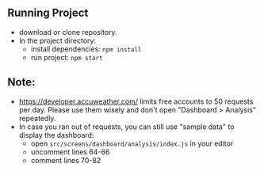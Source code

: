 
## Running Project

- download or clone repository.
- In the project directory:
  - install dependencies: `npm install`
  - run project: `npm start`

## Note:
- https://developer.accuweather.com/ limits free accounts to 50 requests per day. Please use them wisely and don't open "Dashboard > Analysis" repeatedly.
- In case you ran out of requests, you can still use "sample data" to display the dashboard:
  - open `src/screens/dashboard/analysis/index.js` in your editor
  - uncomment lines 64-66
  - comment lines 70-82